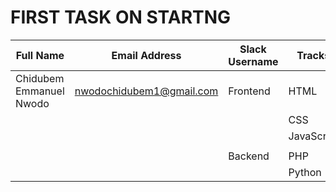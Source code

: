 # FIRST TASK ON STARTNG

| Full Name | Email Address | Slack Username| Tracks | Courses|
|-----------|---------------|---------------|--------|--------|
|Chidubem Emmanuel Nwodo| nwodochidubem1@gmail.com | Frontend | HTML |
|                       |                          |          | CSS  |
|                       |                          |          | JavaScript  |
|                       |                          |          |          |
|                       |                          | Backend  |  PHP      |
|                       |                          |          | Python    |              
